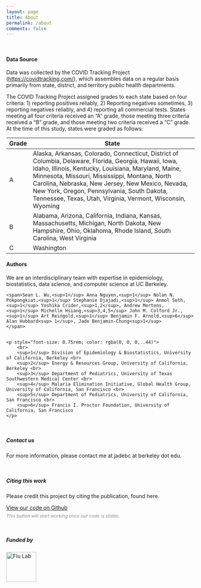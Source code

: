 ```yaml
---
layout: page
title: About
permalink: /about
comments: false
---
```


<div class="row justify-content-between">
<div class="col-md-8 pr-5">

<!-- <p class="mb-5"><img class="shadow-lg" src="{{site.baseurl}}/assets/images/mediumish-jekyll-template.png" alt="jekyll template mediumish" /></p> -->

<!-- <h4 style="border-bottom: 1px solid rgba(0, 0, 0, .44);">Data Sources a</h4> -->

<br>

<h4>Data Source</h4>

Data was collected by the COVID Tracking Project (<a href="https://covidtracking.com/">https://covidtracking.com/</a>), which assembles data on a regular basis primarily from state, district, and territory public health departments. 

The COVID Tracking Project assigned grades to each state based on four criteria: 1) reporting positives reliably, 2) Reporting negatives sometimes, 3) reporting negatives reliably, and 4) reporting all commercial tests. States meeting all four criteria received an “A” grade, those meeting three criteria received a “B” grade, and those meeting two criteria received a “C” grade. At the time of this study, states were graded as follows: 

|Grade | State|
|------|-------|
|A |	Alaska, Arkansas, Colorado, Connecticut, District of Columbia, Delaware, Florida, Georgia, Hawaii, Iowa, Idaho, Illinois, Kentucky, Louisiana, Maryland, Maine, Minnesota, Missouri, Mississippi, Montana, North Carolina, Nebraska, New Jersey, New Mexico, Nevada, New York, Oregon, Pennsylvania, South Dakota, Tennessee, Texas, Utah, Virginia, Vermont, Wisconsin, Wyoming |
|B |	Alabama, Arizona, California, Indiana, Kansas, Massachusetts, Michigan, North Dakota, New Hampshire, Ohio, Oklahoma, Rhode Island, South Carolina, West Virginia |
|C | Washington |




<h4>Authors</h4>


<p>We are an interdisciplinary team with expertise in epidemiology, biostatistics, data science, and computer science at UC Berkeley.</p>

	<span>Sean L. Wu,<sup>1</sup> Anna Nguyen,<sup>1</sup> Nolan N. Pokpongkiat,<sup>1</sup> Stephanie Djajadi,<sup>1</sup> Anmol Seth,<sup>1</sup> Yoshika Crider,<sup>1,2</sup>, Andrew Mertens,<sup>1</sup> Michelle Hsiang,<sup>3,4,5</sup> John M. Colford Jr.,<sup>1</sup> Art Reingold,<sup>1</sup> Benjamin F. Arnold,<sup>6</sup> Alan Hubbard<sup> 1</sup>, Jade Benjamin-Chung<sup>1</sup>
	</span>


	<p style="font-size: 0.75rem; color: rgba(0, 0, 0, .44)">
		<br>
		<sup>1</sup> Division of Epidemiology & Biostatistics, University of California, Berkeley <br>
		<sup>2</sup> Energy & Resources Group, University of California, Berkeley <br>
		<sup>3</sup> Department of Pediatrics, University of Texas Southwestern Medical Center <br>
		<sup>4</sup> Malaria Elimination Initiative, Global Health Group, University of California, San Francisco <br>
		<sup>5</sup> Department of Pediatrics, University of California, San Francisco <br>
		<sup>6</sup> Francis I. Proctor Foundation, University of California, San Francisco
	</p>

 

<br>
<!-- <h4>Questions or bug reports?</h4>

<p>Head over to our <a href="https://github.com/jadebc/covid19-expected-cases">Github repository</a> and file an issue!</p>
 -->
</div>

<div class="col-md-4">

<div class="sticky-top sticky-top-80">
<h5>Contact us</h5>

<p>For more information, please contact me at jadebc at berkeley dot edu.</p>

<!-- <p>Thank you for your support! Your donation helps me to maintain and improve <a target="_blank" href="https://github.com/wowthemesnet/mediumish-theme-jekyll">Mediumish <i class="fab fa-github"></i></a>.</p> -->

<!-- <a target="_blank" href="https://github.com/jadebc/covid19-expected-cases" class="btn btn-danger"></a>  -->


<br>
<h5>Citing this work</h5>

<p>Please credit this project by citing the publication, found here.</p>
<a target="_blank" href="https://github.com/jadebc/covid19-expected-cases" class="btn btn-warning">View our code on Github</a>
<p style="font-size: 0.75rem; color: rgba(0, 0, 0, .44); font-style: italic; margin-top: 6px;">This button will start working once our code is stable.</p>

<br>

<h5>Funded by</h5>
<a target="_blank" href="https://theflulab.org/">
	<img style="" src="{{ site.baseurl }}/assets/images/flu-lab.png" alt="Flu Lab" width="80" height="80">
</a>

</div> 
</div> 
</div>
